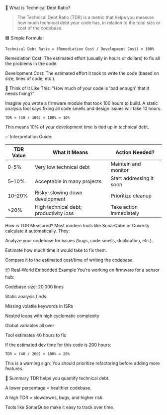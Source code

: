 🧮 What is Technical Debt Ratio?
> The Technical Debt Ratio (TDR) is a metric that helps you measure how much technical debt your code has, in relation to the total size or cost of the codebase.

🟦 Simple Formula:
```
Technical Debt Ratio = (Remediation Cost / Development Cost) × 100%
```
Remediation Cost: The estimated effort (usually in hours or dollars) to fix all the problems in the code.

Development Cost: The estimated effort it took to write the code (based on size, lines of code, etc.).

🧠 Think of It Like This:
"How much of your code is 'bad enough' that it needs fixing?"

Imagine you wrote a firmware module that took 100 hours to build. A static analysis tool says fixing all code smells and design issues will take 10 hours.
```
TDR = (10 / 100) × 100% = 10%
```
This means 10% of your development time is tied up in technical debt.

✅ Interpretation Guide:

| TDR Value | What It Means                          | Action Needed?           |
| --------- | -------------------------------------- | ------------------------ |
| 0–5%      | Very low technical debt                | Maintain and monitor     |
| 5–10%     | Acceptable in many projects            | Start addressing it soon |
| 10–20%    | Risky; slowing down development        | Prioritize cleanup       |
| >20%      | High technical debt; productivity loss | Take action immediately  |

 How is TDR Measured?
Most modern tools like SonarQube or Coverity calculate it automatically. They:

Analyze your codebase for issues (bugs, code smells, duplication, etc.).

Estimate how much time it would take to fix them.

Compare it to the estimated cost/time of writing the codebase.

📦 Real-World Embedded Example
You’re working on firmware for a sensor hub:

Codebase size: 20,000 lines

Static analysis finds:

Missing volatile keywords in ISRs

Nested loops with high cyclomatic complexity

Global variables all over

Tool estimates 40 hours to fix

If the estimated dev time for this code is 200 hours:
```
TDR = (40 / 200) × 100% = 20%
```
This is a warning sign: You should prioritize refactoring before adding more features.

📌 Summary
TDR helps you quantify technical debt.

A lower percentage = healthier codebase.

A high TDR = slowdowns, bugs, and higher risk.

Tools like SonarQube make it easy to track over time.
